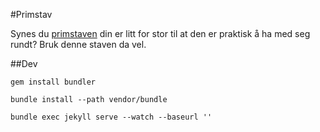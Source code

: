 #Primstav

Synes du [primstaven](http://snl.no/primstav) din er litt for stor til at den er praktisk å ha med seg rundt? Bruk denne staven da vel. 


##Dev

`gem install bundler`

`bundle install --path vendor/bundle`

`bundle exec jekyll serve --watch --baseurl ''`
